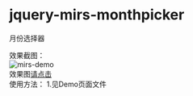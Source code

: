 # jquery-mirs-monthpicker
月份选择器

效果截图：<br>
![mirs-demo](http://st.5vcdn.com/mirs-use/mirs-monthpicker-demo.png)
<br>
效果图[请点击](http://st.5vcdn.com/mirs-use/mirs-monthpicker-demo.png) 
<br>
使用方法：
    1.见Demo页面文件


